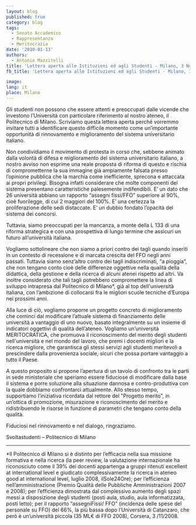 ```yaml
---
layout: blog
published: true
category: blog
tags:
  - Senato Accademico
  - Rappresentanza
  - Meritocrazia
date: '2010-01-13'
authors:
  - Antonio Mazzitelli
title: 'Lettera aperta alle Istituzioni ed agli Studenti - Milano, 3 Novembre 2008'
fb_title: 'Lettera aperta alle Istituzioni ed agli Studenti - Milano, 3 Novembre 2008'

image: 
lang: it
place: Milano
---
```


Gli studenti non possono che essere attenti e preoccupati dalle vicende che investono l’Università con particolare riferimento al nostro ateneo, il Politecnico di Milano. Scriviamo questa lettera aperta perché vorremmo invitare tutti a identificare questo difficile momento come un’importante opportunità di rinnovamento e miglioramento del sistema universitario italiano.

Non condividiamo il movimento di protesta in corso che, sebbene animato dalla volontà di difesa e miglioramento del sistema universitario italiano, a nostro avviso non esprime una reale proposta di riforma di questo e rischia di comprometterne la sua immagine già ampiamente falsata presso l’opinione pubblica che la marchia come inefficiente, sprecona e attaccata ai propri privilegi. Bisogna infatti considerare che molte componenti del sistema presentano caratteristiche palesemente indifendibili. E’ un dato che 26 università abbiano un rapporto “assegni fissi/FFO” superiore al 90%, cioè fuorilegge, di cui 2 maggiori del 100%. E’ una certezza la  proliferazione delle sedi distaccate. E’ un dubbio fondato l’opacità del sistema dei concorsi.

Tuttavia, siamo preoccupati per la mancanza, a monte della L 133 di una riforma strategica e con una prospettiva di lungo termine che assicuri un futuro all’università italiana.

Vogliamo sottolineare che non siamo a priori contro dei tagli quando inseriti in un contesto di recessione e di marcata crescita del FFO negli anni passati. Tuttavia siamo senz’altro contro dei tagli indiscriminati, “a pioggia”, che non tengano conto cioè delle differenze oggettive nella qualità della didattica, della gestione e della ricerca di alcuni atenei rispetto ad altri. Va inoltre considerato che tali tagli potrebbero compromettere la linea di sviluppo intrapresa dal Politecnico di Milano*, già al top dell'università italiana, con l’ambizione di collocarsi fra le migliori scuole tecniche d’Europa nei prossimi anni.

Alla luce di ciò, vogliamo proporre un progetto concreto di miglioramento che cominci dal modificare l’attuale sistema di finanziamento delle università a vantaggio di uno nuovo, basato integralmente su un insieme di indicatori oggettivi di qualità dell’ateneo. Vogliamo un’università MERITOCRATICA, che promuova il riconoscimento del merito degli studenti nell'università e nel mondo del lavoro, che premi i docenti migliori e la ricerca migliore, che garantisca gli stessi servizi agli studenti meritevoli a prescindere dalla provenienza sociale, sicuri che possa portare vantaggio a tutto il Paese.

A questo proposito si propone l’apertura di un tavolo di confronto tra le parti in sede ministeriale che speriamo essere fiduciose di modificare dalla base il sistema e porre soluzione alla situazione dannosa e contro-produttiva con la quale dobbiamo confrontarci attualmente. Allo stesso tempo, supportiamo l’iniziativa ricordata dal rettore del "Progetto merito", in un’ottica di promozione, misurazione e riconoscimento del merito e ridistribuendo le risorse in funzione di parametri che tengano conto della qualità.

Fiduciosi nel rinnovamento e nel dialogo, ringraziamo.

Svoltastudenti – Politecnico di Milano

* * *

*Il Politecnico di Milano si è distinto per l’efficacia nella sua missione formativa e nella ricerca (la peer review, la valutazione internazionale ha riconosciuto come il 39% dei docenti appartenga a gruppi ritenuti excellent at international level e giudicato complessivamente la ricerca in ateneo good at international level, luglio 2008, ilSole24Ore); per l’efficienza nell’amministrazione (Premio Qualità delle Pubbliche Amministrazioni 2007 e 2008); per l’efficienza dimostrata dal complessivo aumento degli spazi messi a disposizione degli studenti (posti aula, studio, aula informatizzata, posti letto); per il rapporto “assegniFissi/ FFO” (incidenza delle spese del personale su FFO) del 66%, la più bassa dopo l’Università di Catanzaro, che però è un’università piccola (35 ML€ di FFO 2008), Corsera, 3 /11/2008.
